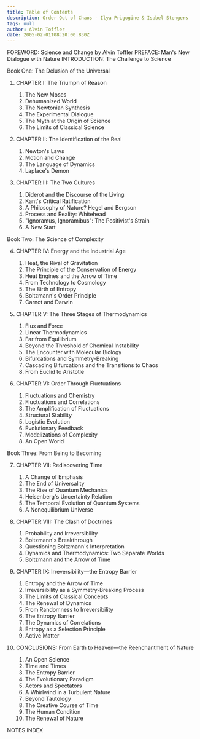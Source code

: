 ```yaml
---
title: Table of Contents
description: Order Out of Chaos - Ilya Prigogine & Isabel Stengers
tags: null
author: Alvin Toffler
date: 2005-02-01T08:20:00.830Z
---
```


FOREWORD: Science and Change by Alvin Toffler
PREFACE: Man's New Dialogue with Nature
INTRODUCTION: The Challenge to Science

Book One: The Delusion of the Universal

1. CHAPTER I: The Triumph of Reason

   1. The New Moses
   2. Dehumanized World
   3. The Newtonian Synthesis
   4. The Experimental Dialogue
   5. The Myth at the Origin of Science
   6. The Limits of Classical Science

2. CHAPTER II: The Identification of the Real

   1. Newton's Laws
   2. Motion and Change
   3. The Language of Dynamics
   4. Laplace's Demon

3. CHAPTER III: The Two Cultures

   1. Diderot and the Discourse of the Living
   2. Kant's Critical Ratification
   3. A Philosophy of Nature? Hegel and Bergson
   4. Process and Reality: Whitehead
   5. "Ignoramus, Ignoramibus": The Positivist's Strain
   6. A New Start

Book Two: The Science of Complexity

4. CHAPTER IV: Energy and the Industrial Age

   1. Heat, the Rival of Gravitation
   2. The Principle of the Conservation of Energy
   3. Heat Engines and the Arrow of Time
   4. From Technology to Cosmology
   5. The Birth of Entropy
   6. Boltzmann's Order Principle
   7. Carnot and Darwin

5. CHAPTER V: The Three Stages of Thermodynamics

   1. Flux and Force
   2. Linear Thermodynamics
   3. Far from Equilibrium
   4. Beyond the Threshold of Chemical Instability
   5. The Encounter with Molecular Biology
   6. Bifurcations and Symmetry-Breaking
   7. Cascading Bifurcations and the Transitions to Chaos
   8. From Euclid to Aristotle

6. CHAPTER VI: Order Through Fluctuations
   1. Fluctuations and Chemistry
   2. Fluctuations and Correlations
   3. The Amplification of Fluctuations
   4. Structural Stability
   5. Logistic Evolution
   6. Evolutionary Feedback
   7. Modelizations of Complexity
   8. An Open World

Book Three: From Being to Becoming

7. CHAPTER VII: Rediscovering Time

   1. A Change of Emphasis
   2. The End of Universality
   3. The Rise of Quantum Mechanics
   4. Heisenberg's Uncertainty Relation
   5. The Temporal Evolution of Quantum Systems
   6. A Nonequilibrium Universe

8. CHAPTER VIII: The Clash of Doctrines

   1. Probability and Irreversibility
   2. Boltzmann's Breakthrough
   3. Questioning Boltzmann's Interpretation
   4. Dynamics and Thermodynamics: Two Separate Worlds
   5. Boltzmann and the Arrow of Time

9. CHAPTER IX: Irreversibility&mdash;the Entropy Barrier

   1. Entropy and the Arrow of Time
   2. Irreversibility as a Symmetry-Breaking Process
   3. The Limits of Classical Concepts
   4. The Renewal of Dynamics
   5. From Randomness to Irreversibility
   6. The Entropy Barrier
   7. The Dynamics of Correlations
   8. Entropy as a Selection Principle
   9. Active Matter

10. CONCLUSIONS: From Earth to Heaven&mdash;the Reenchantment of Nature
    1. An Open Science
    2. Time and Times
    3. The Entropy Barrier
    4. The Evolutionary Paradigm
    5. Actors and Spectators
    6. A Whirlwind in a Turbulent Nature
    7. Beyond Tautology
    8. The Creative Course of Time
    9. The Human Condition
    10. The Renewal of Nature

NOTES
INDEX
